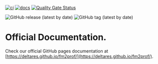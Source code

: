 [![ci](https://github.com/Deltares/fm2prof/actions/workflows/ci.yml/badge.svg)](https://github.com/Deltares/fm2prof/actions/workflows/ci.yml)
[![docs](https://github.com/Deltares/fm2prof/actions/workflows/docs.yml/badge.svg)](https://github.com/Deltares/fm2prof/actions/workflows/docs.yml)
[![Quality Gate Status](https://sonarcloud.io/api/project_badges/measure?project=Deltares_Fm2Prof&metric=alert_status)](https://sonarcloud.io/summary/new_code?id=Deltares_Fm2Prof)

![GitHub release (latest by date)](https://img.shields.io/github/v/release/Deltares/fm2prof)
![GitHub tag (latest by date)](https://img.shields.io/github/v/tag/Deltares/fm2prof)

# Official Documentation.
Check our official GitHub pages documentation at [https://deltares.github.io/fm2prof/](https://deltares.github.io/fm2prof/).